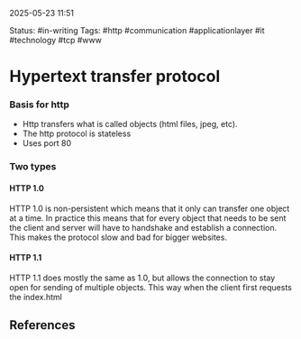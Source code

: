 2025-05-23 11:51

Status: #in-writing 
Tags: #http #communication #applicationlayer #it #technology #tcp #www

# Hypertext transfer protocol

### Basis for http
- Http transfers what is called objects (html files, jpeg, etc).
- The http protocol is stateless
- Uses port 80

### Two types
#### HTTP 1.0
HTTP 1.0 is non-persistent which means that it only can transfer one object at a time. In practice this means that for every object that needs to be sent the client and server will have to handshake and establish a connection. This makes the protocol slow and bad for bigger websites. 

#### HTTP 1.1
HTTP 1.1 does mostly the same as 1.0, but allows the connection to stay open for sending of multiple objects. This way when the client first requests the index.html 


## References